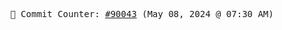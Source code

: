 <p align="center">
    <samp>
        📮 Commit Counter: <a href="https://github.com/Javascript-void0/Javascript-void0/commits/main">#90043</a> (May 08, 2024 @ 07:30 AM)
    </samp>
</p>